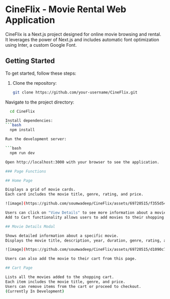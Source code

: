 # CineFlix - Movie Rental Web Application

CineFlix is a Next.js project designed for online movie browsing and rental. It leverages the power of Next.js and includes automatic font optimization using Inter, a custom Google Font.

## Getting Started

To get started, follow these steps:

1. Clone the repository:

   ```bash
   git clone https://github.com/your-username/CineFlix.git

Navigate to the project directory:
```bash
  cd CineFlix

Install dependencies:
```bash
  npm install

Run the development server:

```bash
  npm run dev

Open http://localhost:3000 with your browser to see the application.

### Page Functions

## Home Page

Displays a grid of movie cards.
Each card includes the movie title, genre, rating, and price.

![image](https://github.com/soumwadeep/CineFlix/assets/69720515/f355d546-4f99-4363-baa9-7665cd2ab765)

Users can click on "View Details" to see more information about a movie.
Add to Cart functionality allows users to add movies to their shopping cart.

## Movie Details Modal

Shows detailed information about a specific movie.
Displays the movie title, description, year, duration, genre, rating, and price.

![image](https://github.com/soumwadeep/CineFlix/assets/69720515/d1090c76-0c15-405e-87c2-e53e0cd01acc)

Users can also add the movie to their cart from this page.

## Cart Page

Lists all the movies added to the shopping cart.
Each item includes the movie title, genre, and price.
Users can remove items from the cart or proceed to checkout.
(Currently In Development)

